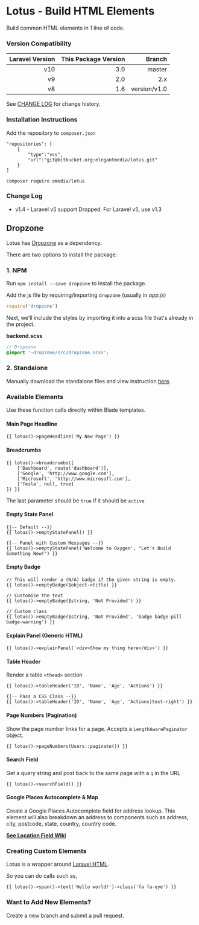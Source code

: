 # Lotus - Build HTML Elements

Build common HTML elements in 1 line of code.

### Version Compatibility

| Laravel Version | This Package Version |       Branch |
|----------------:|---------------------:|-------------:|
|             v10 |                  3.0 |       master |  
|              v9 |                  2.0 |          2.x |  
|              v8 |                  1.6 | version/v1.0 |  

See [CHANGE LOG](CHANGELOG.md) for change history.

### Installation Instructions

Add the repository to `composer.json`
```
"repositories": [
	{
	    "type":"vcs",
	    "url":"git@bitbucket.org:elegantmedia/lotus.git"
	}
]
```

```
composer require emedia/lotus
```

### Change Log

- v1.4 - Laravel v5 support Dropped. For Laravel v5, use v1.3

## Dropzone

Lotus has [Dropzone](https://www.dropzonejs.com/) as a dependency.

There are two options to install the package:

### 1. NPM

Run `npm install --save dropzone` to install the package.

Add the js file by requiring/importing  `dropzone` (usually in *app.js*)

```js
require('dropzone')
```

Next, we'll include the styles by importing it into a scss file that's already in the project.

**backend.scss**

```scss
// Dropzone
@import '~dropzone/src/dropzone.scss';
``` 

### 2. Standalone

Manually download the standalone files and view instruction [here](https://www.dropzonejs.com/#installation).


### Available Elements

Use these function calls directly within Blade templates.

#### Main Page Headline
```
{{ lotus()->pageHeadline('My New Page') }}
```

#### Breadcrumbs
```
{{ lotus()->breadcrumbs([
    ['Dashboard', route('dashboard')],
    ['Google', 'http://www.google.com'],
    ['Microsoft', 'http://www.microsoft.com'],
    ['Tesla', null, true]
]) }}
```
The last parameter should be `true` if it should be `active`

#### Empty State Panel
```
{{-- Default --}}
{{ lotus()->emptyStatePanel() }}

{{-- Panel with Custom Messages --}}
{{ lotus()->emptyStatePanel('Welcome to Oxygen', "Let's Build Something New!") }}
```

#### Empty Badge
```
// This will render a (N/A) badge if the given string is empty.
{{ lotus()->emptyBadge($object->title) }}

// Customise the text
{{ lotus()->emptyBadge($string, 'Not Provided') }}

// Custom class
{{ lotus()->emptyBadge($string, 'Not Provided', 'badge badge-pill badge-warning') }}
```

#### Explain Panel (Generic HTML)
```
{{ lotus()->explainPanel('<div>Show my thing here</div>') }}
```

#### Table Header

Render a table `<thead>` section

```
{{ lotus()->tableHeader('ID', 'Name', 'Age', 'Actions') }}

{{-- Pass a CSS Class --}}
{{ lotus()->tableHeader('ID', 'Name', 'Age', 'Actions|text-right') }}
```

#### Page Numbers (Pagination)

Show the page number links for a page. Accepts a `LengthAwarePaginator` object.

```
{{ lotus()->pageNumbers(Users::paginate()) }}
```

#### Search Field

Get a query string and post back to the same page with a `q` in the URL
```
{{ lotus()->searchField() }}
```

#### Google Places Autocomplete & Map

Create a Google Places Autocomplete field for address lookup. This element will also breakdown an address to components such as address, city, postcode, state, country, country code.

**[See Location Field Wiki](https://bitbucket.org/elegantmedia/lotus/wiki/Location%20Field)**

### Creating Custom Elements

Lotus is a wrapper around [Laravel HTML](https://github.com/spatie/laravel-html).

So you can do calls such as,
```
{{ lotus()->span()->text('Hello world!')->class('fa fa-eye') }}
```

### Want to Add New Elements?

Create a new branch and submit a pull request.
